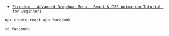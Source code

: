 - [`Fireship - Advanced Dropdown Menu - React & CSS Animation Tutorial for Beginners`](https://www.youtube.com/watch?v=IF6k0uZuypA)

```sh
npx create-react-app facebook

cd facebook
```
